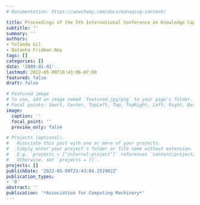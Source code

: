 ```yaml
---
# Documentation: https://wowchemy.com/docs/managing-content/

title: Proceedings of the 5th International Conference on Knowledge Capture (K-CAP)
subtitle: ''
summary: ''
authors:
- Yolanda Gil
- Natasha Fridman Noy
tags: []
categories: []
date: '2009-01-01'
lastmod: 2022-05-09T16:43:06-07:00
featured: false
draft: false

# Featured image
# To use, add an image named `featured.jpg/png` to your page's folder.
# Focal points: Smart, Center, TopLeft, Top, TopRight, Left, Right, BottomLeft, Bottom, BottomRight.
image:
  caption: ''
  focal_point: ''
  preview_only: false

# Projects (optional).
#   Associate this post with one or more of your projects.
#   Simply enter your project's folder or file name without extension.
#   E.g. `projects = ["internal-project"]` references `content/project/deep-learning/index.md`.
#   Otherwise, set `projects = []`.
projects: []
publishDate: '2022-05-09T23:43:04.252902Z'
publication_types:
- '0'
abstract: ''
publication: '*Association for Computing Machinery*'
---
```

